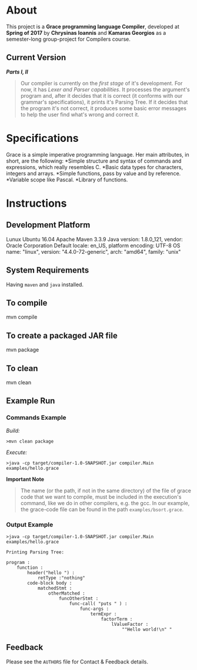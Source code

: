 # About

  This project is a **Grace programming language Compiler**, developed at **Spring of 2017** by
  **Chrysinas Ioannis** and **Kamaras Georgios** as a semester-long group-project for Compilers course.

## Current Version

  ***Parts I, II***
  >Our compiler is currently on the *first stage* of it's development. For now, it has *Lexer and Parser capabilities*.
  It processes the argument's program and, after it decides that it is correct (it conforms with our grammar's
  specifications), it prints it's Parsing Tree. If it decides that the program it's not correct, it produces some
  basic error messages to help the user find what's wrong and correct it.
  
# Specifications

  Grace is a simple imperative programming language. Her main attributes, in short, are the following:
  *Simple structure and syntax of commands and expressions, which really resembles C.
  *Basic data types for characters, integers and arrays.
  *Simple functions, pass by value and by reference.
  *Variable scope like Pascal.
  *Library of functions.

# Instructions

## Development Platform

   Lunux Ubuntu 16.04
   Apache Maven 3.3.9
   Java version: 1.8.0_121, vendor: Oracle Corporation
   Default locale: en_US, platform encoding: UTF-8
   OS name: "linux", version: "4.4.0-72-generic", arch: "amd64", family: "unix"

## System Requirements

   Having ```maven``` and ```java``` installed.

## To compile

   mvn compile

## To create a packaged JAR file

   mvn package

## To clean

   mvn clean
   
## Example Run

### Commands Example

   *Build:*
   
   ```>mvn clean package```
   
   *Execute:*
   
   ```>java -cp target/compiler-1.0-SNAPSHOT.jar compiler.Main examples/hello.grace```
    
   **Important Note**
   >The name (or the path, if not in the same directory) of the file of grace code that we want to compile, must be included in the execution's command, like we do in other compilers, e.g. the gcc. In our example, the grace-code file can be found in the path ```examples/bsort.grace```.
   
### Output Example

   ```
   >java -cp target/compiler-1.0-SNAPSHOT.jar compiler.Main examples/hello.grace 
   
   Printing Parsing Tree:
   
   program :
       function :
           header("hello ") :
               retType :"nothing"
           code-block body :
               matchedStmt :
                   otherMatched :
                       funcOtherStmt :
                           func-call( "puts " ) :
                               func-args :
                                   termExpr :
                                       factorTerm :
                                           lValueFactor :
                                               ""Hello world!\n" "
   ```

## Feedback

  Please see the ```AUTHORS``` file for Contact & Feedback details.